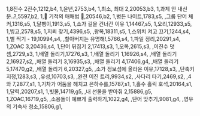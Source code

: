 1,8진수 2진수,1212,b4,
1,윤년,2753,b4,
1,최소, 최대 2,20053,b3,
1,과제 안 내신 분..?,5597,b2,
1,🐜 기적의 매매법 🐜,20546,b2,
1,병든 나이트,1783,s5,
,그룹 단어 체커,1316,s5,
1,달팽이,1913,s5,
1,소가 길을 건너간 이유 1,14467,s5,
1,오리,12933,s5,
1,빙고,2578,s5,
1,지뢰 찾기,4396,s5,
,왕복,18311,s5,
1,스위치 켜고 끄기,1244,s4,
1,별 찍기 - 19,10994,s4,
,할아버지는 유명해!,5766,s4,
1,파일 정리,20291,s4,
1,ZOAC 3,20436,s4,
1,단어 뒤집기 2,17413,s3,
1,오목,2615,s3,
,이진수 덧셈,2729,s3,
1,배열 돌리기,17276,s3,
1,배열 돌리기 1,16926,s4,
,배열 돌리기 2,16927,s2,
,배열 돌리기 3,16935,s3,
,배열 돌리기 4,17406,g4,
,배열 돌리기 5,17470,g2,
,배열 돌리기 6,20327,g5,
,소가 정보섬에 올라온 이유,17128,s3,
,단축키 지정,1283,s3,
,유성,10703,s3,
,완전 이진 트리,9934,s2,
,사다리 타기,2469,s2,
,4와 7,2877,s1,
1,기차가 어둠을 헤치고 은하수를,15787,s1,
1,홀수 홀릭 호석,20164,s1,
1,달력,20207,s1,
1,빗물,14719,g5,
,내 선물을 받아줘 2,15886,g5,
1,ZOAC,16719,g5,
,소용돌이 예쁘게 출력하기,1022,g4,
,단어 맞추기,9081,g4,
,영우의 기숙사 청소,15806,g1,
